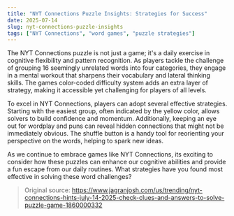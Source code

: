 ```yaml
---
title: "NYT Connections Puzzle Insights: Strategies for Success"
date: 2025-07-14
slug: nyt-connections-puzzle-insights
tags: ["NYT Connections", "word games", "puzzle strategies"]
---
```


The NYT Connections puzzle is not just a game; it's a daily exercise in cognitive flexibility and pattern recognition. As players tackle the challenge of grouping 16 seemingly unrelated words into four categories, they engage in a mental workout that sharpens their vocabulary and lateral thinking skills. The games color-coded difficulty system adds an extra layer of strategy, making it accessible yet challenging for players of all levels.

To excel in NYT Connections, players can adopt several effective strategies. Starting with the easiest group, often indicated by the yellow color, allows solvers to build confidence and momentum. Additionally, keeping an eye out for wordplay and puns can reveal hidden connections that might not be immediately obvious. The shuffle button is a handy tool for reorienting your perspective on the words, helping to spark new ideas.

As we continue to embrace games like NYT Connections, its exciting to consider how these puzzles can enhance our cognitive abilities and provide a fun escape from our daily routines. What strategies have you found most effective in solving these word challenges?
> Original source: https://www.jagranjosh.com/us/trending/nyt-connections-hints-july-14-2025-check-clues-and-answers-to-solve-puzzle-game-1860000332